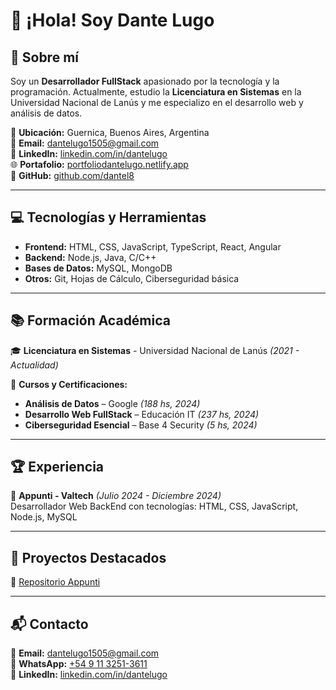 # 👋 ¡Hola! Soy Dante Lugo

## 🚀 Sobre mí
Soy un **Desarrollador FullStack** apasionado por la tecnología y la programación. Actualmente, estudio la **Licenciatura en Sistemas** en la Universidad Nacional de Lanús y me especializo en el desarrollo web y análisis de datos.

📍 **Ubicación:** Guernica, Buenos Aires, Argentina  
📧 **Email:** [dantelugo1505@gmail.com](mailto:dantelugo1505@gmail.com)  
🔗 **LinkedIn:** [linkedin.com/in/dantelugo](https://www.linkedin.com/in/dantelugo)  
🌐 **Portafolio:** [portfoliodantelugo.netlify.app](https://portfoliodantelugo.netlify.app/)  
📂 **GitHub:** [github.com/dantel8](https://github.com/dantel8)  

---

## 💻 Tecnologías y Herramientas
- **Frontend:** HTML, CSS, JavaScript, TypeScript, React, Angular
- **Backend:** Node.js, Java, C/C++
- **Bases de Datos:** MySQL, MongoDB
- **Otros:** Git, Hojas de Cálculo, Ciberseguridad básica

---

## 📚 Formación Académica
🎓 **Licenciatura en Sistemas** - Universidad Nacional de Lanús *(2021 - Actualidad)*

📖 **Cursos y Certificaciones:**
- **Análisis de Datos** – Google *(188 hs, 2024)*
- **Desarrollo Web FullStack** – Educación IT *(237 hs, 2024)*
- **Ciberseguridad Esencial** – Base 4 Security *(5 hs, 2024)*

---

## 🏆 Experiencia
🔹 **Appunti - Valtech** *(Julio 2024 - Diciembre 2024)*  
Desarrollador Web BackEnd con tecnologías: HTML, CSS, JavaScript, Node.js, MySQL

---

## 🚀 Proyectos Destacados
🔗 [Repositorio Appunti](https://github.com/dantel8/Appunti)


---

## 📬 Contacto
📩 **Email:** [dantelugo1505@gmail.com](mailto:dantelugo1505@gmail.com)  
📱 **WhatsApp:** [+54 9 11 3251-3611](https://wa.me/+5491132513611)  
🔗 **LinkedIn:** [linkedin.com/in/dantelugo](https://www.linkedin.com/in/dantelugo)
